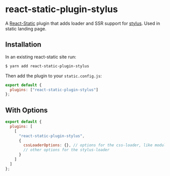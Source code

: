 # react-static-plugin-stylus

A [React-Static](https://react-static.js.org) plugin that adds loader and SSR support for [stylus](http://stylus-lang.com/). Used in static landing page.

## Installation

In an existing react-static site run:

```bash
$ yarn add react-static-plugin-stylus
```

Then add the plugin to your `static.config.js`:

```javascript
export default {
  plugins: ["react-static-plugin-stylus"]
};
```

## With Options

```javascript
export default {
  plugins: [
    [
      "react-static-plugin-stylus",
      {
        cssLoaderOptions: {}, // options for the css-loader, like modules
        // other options for the stylus-loader
      }
    ]
  ]
};
```
